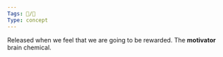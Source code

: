 ```yaml
---
Tags: 🧵/🌱
Type: concept
---
```


Released when we feel that we are going to be rewarded. The **motivator** brain chemical.